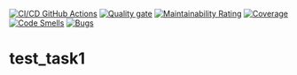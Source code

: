 [![CI/CD GitHub Actions](https://github.com/Yaroslav-R/test_task1/actions/workflows/test-action.yml/badge.svg)](https://github.com/Yaroslav-R/test_task1/actions/workflows/test-action.yml)
[![Quality gate](https://sonarcloud.io/api/project_badges/quality_gate?project=Yaroslav-R_test_task1)](https://sonarcloud.io/summary/new_code?id=Yaroslav-R_test_task1)
[![Maintainability Rating](https://sonarcloud.io/api/project_badges/measure?project=Yaroslav-R_test_task1&metric=sqale_rating)](https://sonarcloud.io/summary/new_code?id=Yaroslav-R_test_task1)
[![Coverage](https://sonarcloud.io/api/project_badges/measure?project=Yaroslav-R_test_task1&metric=coverage)](https://sonarcloud.io/summary/new_code?id=Yaroslav-R_test_task1)
[![Code Smells](https://sonarcloud.io/api/project_badges/measure?project=Yaroslav-R_test_task1&metric=code_smells)](https://sonarcloud.io/summary/new_code?id=Yaroslav-R_test_task1)
[![Bugs](https://sonarcloud.io/api/project_badges/measure?project=Yaroslav-R_test_task1&metric=bugs)](https://sonarcloud.io/summary/new_code?id=Yaroslav-R_test_task1)
# test_task1
